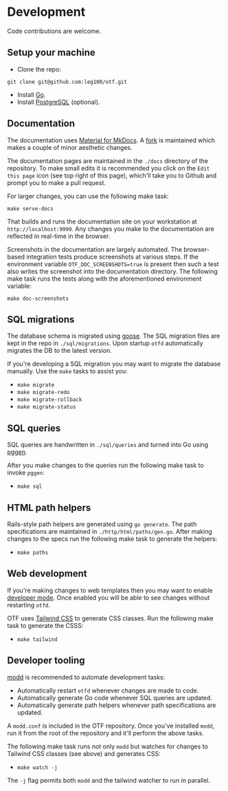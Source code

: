 # Development

Code contributions are welcome.

## Setup your machine

* Clone the repo:

```
git clone git@github.com:leg100/otf.git
```

* Install [Go](https://go.dev/doc/install).
* Install [PostgreSQL](https://www.postgresql.org/download/) (optional).

## Documentation

The documentation uses [Material for MkDocs](https://squidfunk.github.io/mkdocs-material/). A [fork](https://github.com/leg100/mkdocs-material) is maintained which makes a couple of minor aesthetic changes.

The documentation pages are maintained in the `./docs` directory of the repository. To make small edits it is recommended you click on the `Edit this page` icon (see top right of this page), which'll take you to Github and prompt you to make a pull request.

For larger changes, you can use the following make task:

```
make serve-docs
```

That builds and runs the documentation site on your workstation at `http://localhost:9999`. Any changes you make to the documentation are reflected in real-time in the browser.

Screenshots in the documentation are largely automated. The browser-based integration tests produce screenshots at various steps. If the environment variable `OTF_DOC_SCREENSHOTS=true` is present then such a test also writes the screenshot into the documentation directory. The following make task runs the tests along with the aforementioned environment variable:

```
make doc-screenshots
```

## SQL migrations

The database schema is migrated using [goose](https://github.com/pressly/goose). The SQL migration files are kept in the repo in `./sql/migrations`. Upon startup `otfd` automatically migrates the DB to the latest version.

If you're developing a SQL migration you may want to migrate the database manually. Use the `make` tasks to assist you:

* `make migrate`
* `make migrate-redo`
* `make migrate-rollback`
* `make migrate-status`

## SQL queries

SQL queries are handwritten in `./sql/queries` and turned into Go using [pggen](https://github.com/jschaf/pggen).

After you make changes to the queries run the following make task to invoke `pggen`:

* `make sql`

## HTML path helpers

Rails-style path helpers are generated using `go generate`. The path specifications are maintained in `./http/html/paths/gen.go`. After making changes to the specs run the following make task to generate the helpers:

* `make paths`

## Web development

If you're making changes to web templates then you may want to enable [developer mode](../config/flags/#-dev-mode). Once enabled you will be able to see changes without restarting `otfd`.

OTF uses [Tailwind CSS](https://tailwindcss.com/) to generate CSS classes. Run the following make task to generate the CSSS:

* `make tailwind`

## Developer tooling

[modd](https://github.com/cortesi/modd) is recommended to automate development tasks:

* Automatically restart `otfd` whenever changes are made to code.
* Automatically generate Go code whenever SQL queries are updated.
* Automatically generate path helpers whenever path specifications are updated.

A `modd.conf` is included in the OTF repository. Once you've installed `modd`, run it from the root of the repository and it'll perform the above tasks.

The following make task runs not only `modd` but watches for changes to Tailwind CSS classes (see above) and generates CSS:

* `make watch -j`

The `-j` flag permits both `modd` and the tailwind watcher to run in parallel.
